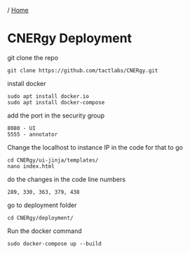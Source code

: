/ [Home](index.md)

# CNERgy Deployment

git clone the repo
```
git clone https://github.com/tactlabs/CNERgy.git
```

install docker 
```
sudo apt install docker.io
sudo apt install docker-compose
```

add the port in the security group
```
8080 - UI
5555 - annotator
```
Change the localhost to instance IP in the code for that to go 
```
cd CNERgy/ui-jinja/templates/
nano index.html
```
do the changes in the code line numbers
```
289, 330, 363, 379, 438
```

go to deployment folder 
```
cd CNERgy/deployment/
```

Run the docker command
```
sudo docker-compose up --build
```